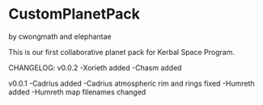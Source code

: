 # CustomPlanetPack 
by cwongmath and elephantae

This is our first collaborative planet pack for Kerbal Space Program.

CHANGELOG:
v0.0.2
-Xorieth added
-Chasm added

v0.0.1
-Cadrius added
-Cadrius atmospheric rim and rings fixed
-Humreth added
-Humreth map filenames changed
